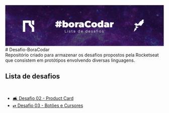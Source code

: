 <img src="./img/boracodar.jpg" alt="">
<br>
# Desafio-BoraCodar
<br>
Repositório criado para armazenar os desafios propostos pela Rocketseat que consistem em protótipos envolvendo diversas linguagens.
<br>
<h2>Lista de desafios</h2>
<br>
<ul>
    <li><a href="https://chshc0.csb.app/">🛋 Desafio 02 - Product Card</a></li>
    <li><a href="">⏯ Desafio 03 - Botões e Cursores</a></li>
</ul>
<br>
